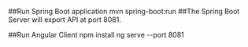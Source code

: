 ##Run Spring Boot application
mvn spring-boot:run
##The Spring Boot Server will export API at port 8081.

##Run Angular Client
npm install
ng serve --port 8081